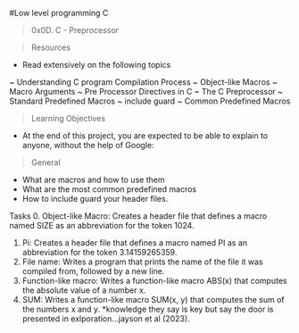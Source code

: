 #Low level programming C
> 0x0D. C - Preprocessor

> Resources
- Read extensively on the following topics

~ Understanding C program Compilation Process
~ Object-like Macros
~ Macro Arguments
~ Pre Processor Directives in C
~ The C Preprocessor
~ Standard Predefined Macros
~ include guard
~ Common Predefined Macros

> Learning Objectives
- At the end of this project, you are expected to be able to explain to anyone, without the help of Google:

> General
- What are macros and how to use them
- What are the most common predefined macros
- How to include guard your header files.

Tasks
0. Object-like Macro: Creates a header file that defines a macro named SIZE as an abbreviation for the token 1024.
1. Pi: Creates a header file that defines a macro named PI as an abbreviation for the token 3.14159265359.
2. File name: Writes a program that prints the name of the file it was compiled from, followed by a new line.
3. Function-like macro: Writes a function-like macro ABS(x) that computes the absolute value of a number x.
4. SUM: Writes a function-like macro SUM(x, y) that computes the sum of the numbers x and y.
*knowledge they say is key but say the door is presented in exlporation...jayson et al (2023).
